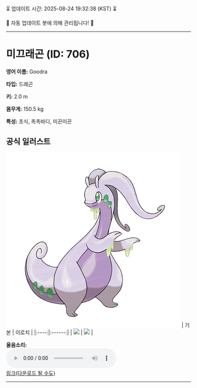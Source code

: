 
⏳ 업데이트 시간: 2025-08-24 19:32:38 (KST) ⏳

🤖 자동 업데이트 봇에 의해 관리됩니다! 🤖

---

# 미끄래곤 (ID: 706)
**영어 이름:** Goodra

**타입:** 드래곤

**키:** 2.0 m

**몸무게:** 150.5 kg

**특성:** 초식, 촉촉바디, 미끈미끈

## 공식 일러스트
![](https://raw.githubusercontent.com/PokeAPI/sprites/master/sprites/pokemon/other/official-artwork/706.png)
| 기본 | 이로치 |
|:----:|:------:|
| <img src="http://play.pokemonshowdown.com/sprites/ani/goodra.gif" width="200"> | <img src="http://play.pokemonshowdown.com/sprites/ani-shiny/goodra.gif" width="200"> |

**울음소리:**<br><audio controls src="https://raw.githubusercontent.com/PokeAPI/cries/main/cries/pokemon/latest/706.ogg"></audio><br> [링크(다운로드 될 수도)](https://raw.githubusercontent.com/PokeAPI/cries/main/cries/pokemon/latest/706.ogg)


---
